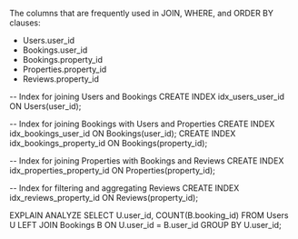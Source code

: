 The columns that are frequently used in JOIN, WHERE, and ORDER BY clauses:
- Users.user_id
- Bookings.user_id
- Bookings.property_id
- Properties.property_id
- Reviews.property_id

-- Index for joining Users and Bookings
CREATE INDEX idx_users_user_id ON Users(user_id);

-- Index for joining Bookings with Users and Properties
CREATE INDEX idx_bookings_user_id ON Bookings(user_id);
CREATE INDEX idx_bookings_property_id ON Bookings(property_id);

-- Index for joining Properties with Bookings and Reviews
CREATE INDEX idx_properties_property_id ON Properties(property_id);

-- Index for filtering and aggregating Reviews
CREATE INDEX idx_reviews_property_id ON Reviews(property_id);

EXPLAIN ANALYZE
SELECT 
    U.user_id, 
    COUNT(B.booking_id)
FROM Users U
LEFT JOIN Bookings B ON U.user_id = B.user_id
GROUP BY U.user_id;
